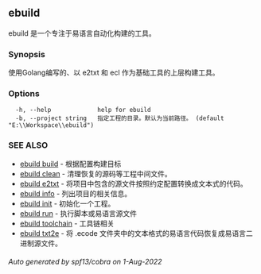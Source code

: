 ## ebuild

ebuild 是一个专注于易语言自动化构建的工具。

### Synopsis

使用Golang编写的、以 e2txt 和 ecl 作为基础工具的上层构建工具。

### Options

```
  -h, --help             help for ebuild
  -b, --project string   指定工程的目录。默认为当前路径。 (default "E:\\Workspace\\ebuild")
```

### SEE ALSO

* [ebuild build](/cli/#ebuild-build)	 - 根据配置构建目标
* [ebuild clean](/cli/#ebuild-clean)	 - 清理恢复的源码等工程中间文件。
* [ebuild e2txt](/cli/#ebuild-e2txt)	 - 将项目中包含的源文件按照约定配置转换成文本式的代码。
* [ebuild info](/cli/#ebuild-info)	 - 列出项目的相关信息。
* [ebuild init](/cli/#ebuild-init)	 - 初始化一个工程。
* [ebuild run](/cli/#ebuild-run)	 - 执行脚本或易语言源文件
* [ebuild toolchain](/cli/#ebuild-toolchain)	 - 工具链相关
* [ebuild txt2e](/cli/#ebuild-txt2e)	 - 将 .ecode 文件夹中的文本格式的易语言代码恢复成易语言二进制源文件。

###### Auto generated by spf13/cobra on 1-Aug-2022
